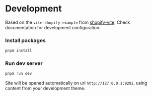 # Development

Based on the `vite-shopify-example` from [shopify-vite](https://github.com/barrel/shopify-vite/tree/main). Check documentation for development configuration.

### Install packages

```sh
pnpm install
```

### Run dev server

```sh
pnpm run dev
```

Site will be opened automatically on url `http://127.0.0.1:9292`, using content from your development theme.

